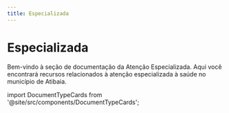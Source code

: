 ```yaml
---
title: Especializada
---
```


# Especializada

Bem-vindo à seção de documentação da Atenção Especializada. Aqui você encontrará recursos relacionados à atenção especializada à saúde no município de Atibaia.

import DocumentTypeCards from '@site/src/components/DocumentTypeCards';

<DocumentTypeCards areaPath="/areas/especializada" />
